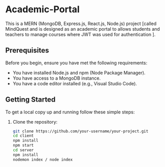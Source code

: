# Academic-Portal

This is a MERN (MongoDB, Express.js, React.js, Node.js) project [called MindQuest and is designed as an academic portal to allows students and teachers to manage courses where JWT was used for authentication ].

## Prerequisites

Before you begin, ensure you have met the following requirements:

- You have installed Node.js and npm (Node Package Manager).
- You have access to a MongoDB instance.
- You have a code editor installed (e.g., Visual Studio Code).

## Getting Started

To get a local copy up and running follow these simple steps:

1. Clone the repository:

   ```bash
   git clone https://github.com/your-username/your-project.git
   cd client
   npm install
   npm start
   cd server
   npm install
   nodemon index / node index

